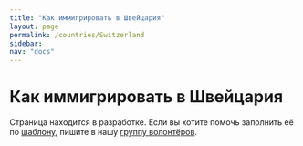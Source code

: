 ```yaml
---
title: "Как иммигрировать в Швейцария"
layout: page
permalink: /countries/Switzerland
sidebar:
nav: "docs"
---
```


# Как иммигрировать в Швейцария

Страница находится в разработке. Если вы хотите помочь заполнить её по [шаблону](/template), пишите в нашу [группу волонтёров](https://t.me/+FHi3FnJaoWJkMDAx).

